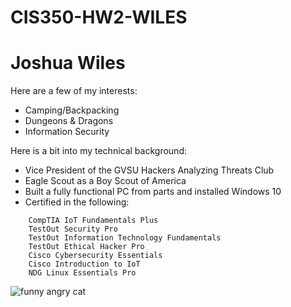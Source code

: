 # CIS350-HW2-WILES
# Joshua Wiles

Here are a few of my interests:
- Camping/Backpacking
- Dungeons & Dragons
- Information Security

Here is a bit into my technical background:
- Vice President of the GVSU Hackers Analyzing Threats Club
- Eagle Scout as a Boy Scout of America
- Built a fully functional PC from parts and installed Windows 10
- Certified in the following:
```
    CompTIA IoT Fundamentals Plus
    TestOut Security Pro
    TestOut Information Technology Fundamentals
    TestOut Ethical Hacker Pro
    Cisco Cybersecurity Essentials
    Cisco Introduction to IoT
    NDG Linux Essentials Pro
```

![funny angry cat](./56a614261d423da1825452363174c685.gif)

